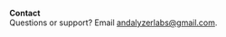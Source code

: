 **Contact**  
Questions or support? Email [andalyzerlabs@gmail.com](mailto:andalyzerlabs@gmail.com).
